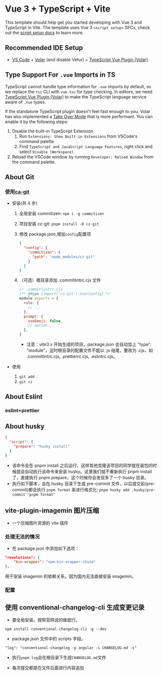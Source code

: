 # Vue 3 + TypeScript + Vite

This template should help get you started developing with Vue 3 and TypeScript in Vite. The template uses Vue 3 `<script setup>` SFCs, check out the [script setup docs](https://v3.vuejs.org/api/sfc-script-setup.html#sfc-script-setup) to learn more.

## Recommended IDE Setup

- [VS Code](https://code.visualstudio.com/) + [Volar](https://marketplace.visualstudio.com/items?itemName=Vue.volar) (and disable Vetur) + [TypeScript Vue Plugin (Volar)](https://marketplace.visualstudio.com/items?itemName=Vue.vscode-typescript-vue-plugin).

## Type Support For `.vue` Imports in TS

TypeScript cannot handle type information for `.vue` imports by default, so we replace the `tsc` CLI with `vue-tsc` for type checking. In editors, we need [TypeScript Vue Plugin (Volar)](https://marketplace.visualstudio.com/items?itemName=Vue.vscode-typescript-vue-plugin) to make the TypeScript language service aware of `.vue` types.

If the standalone TypeScript plugin doesn't feel fast enough to you, Volar has also implemented a [Take Over Mode](https://github.com/johnsoncodehk/volar/discussions/471#discussioncomment-1361669) that is more performant. You can enable it by the following steps:

1. Disable the built-in TypeScript Extension
   1. Run `Extensions: Show Built-in Extensions` from VSCode's command palette
   2. Find `TypeScript and JavaScript Language Features`, right click and select `Disable (Workspace)`
2. Reload the VSCode window by running `Developer: Reload Window` from the command palette.

## About Git

### 使用[ca-git](https://cz-git.qbb.sh/)

- 安装(共 4 步)

  1. 全局安装 commitizen: `npm i -g commitizen`
  2. 项目安装 cz-git: `pnpm install -D cz-git`
  3. 修改 package.json,增加`config`配置项

      ```json
      {
        "config": {
          "commitizen": {
            "path": "node_modules/cz-git"
          }
        }
      }
      ```

  4. （可选）根目录添加 .commitlintrc.cjs 文件

      ```js
      // .commitlintrc.cjs
      /** @type {import('cz-git').UserConfig} */
      module.exports = {
        rule: {
          // ...
        },
        prompt: {
          useEmoji: false,
          // option...
        },
      }
      ```

      - 注意：vite3.x 开始生成的项目，package.json 会自动加上 "type": "module"，这时根目录的配置文件不能以 .js 结尾，要改为 .cjs，如 .commitlintrc.cjs, .prettierrc.cjs, .eslintrc.cjs。

- 使用

  1. `git add .`
  2. `git cz`

## About Eslint

### eslint+prettier

## About husky

```json
{
  "script": {
    "prepare": "husky install"
  }
}
```

- 该命令会在 pnpm install 之后运行，这样其他克隆该项目的同学就在装包的时候就会自动执行该命令来安装 husky。这里我们就不重新执行 pnpm install 了，直接执行 pnpm prepare，这个时候你会发现多了一个.husky 目录。
- 执行如下脚本，会在.husky 目录下生成 pre-commit 文件，以后提交前(pre-commit)都会执行 `pnpm format` 来进行格式化:
  `pnpm husky add .husky/pre-commit "pnpm format"`

## vite-plugin-imagemin 图片压缩

- 一个压缩图片资源的 vite 插件

### 处理无法的情况

- 在 package.json 中添加如下选项：

```json
"resolutions": {
    "bin-wrapper": "npm:bin-wrapper-china"
},
```

用于安装 imagemin 的依赖关系，因为国内无法直接安装 imagemin。

### 配置

## 使用 conventional-changelog-cli 生成变更记录

- 要全局安装。按照官网说的做就行。

`npm install conventional-changelog-cli -g --dev`

- package.json 文件中的 scripts 字段。

`"log": "conventional-changelog -p angular -i CHANGELOG.md -s"`

- 执行`pnpm log`会在根目录下生成`CHANGELOG.md`文件

- 每次提交都是在文件后面进行内容追加
